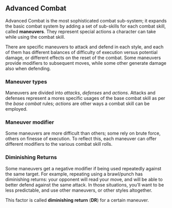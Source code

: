 ## Advanced Combat

Advanced Combat is the most sophisticated combat sub-system; it expands the
basic combat system by adding a set of sub-skills for each combat skill,
called **maneuvers**. They represent special actions a character can take while using
the combat skill.

There are specific maneuvers to attack and defend in each style, and each of
them has different balances of difficulty of execution versus potential damage,
or different effects on the reset of the combat. Some maneuvers provide
modifiers to subsequent moves, while some other generate damage also
when defending.

### Maneuver types

Maneuvers are divided into _attacks_, _defenses_ and _actions_. Attacks and
defenses represent a mores specific usages of the base combat skill as
per the _base combat_ rules; _actions_ are
other ways a combat skill can be employed.

### Maneuver modifier

Some maneuvers are more difficult than others; some rely on brute force, others
on finesse of execution. To reflect this, each maneuver can offer different
modifiers to the various combat skill rolls.

### Diminishing Returns

Some maneuvers get a negative modifier if being used repeatedly against the same
target. For example, repeating using a brawl/punch has diminishing returns: your
opponent will read your move, and will be able to better defend against the same
attack. In those situations, you’ll want to be less predictable, and use other
maneuvers, or other styles altogether.

This factor is called __diminishing return__ (**DR**) for a certain maneuver.
